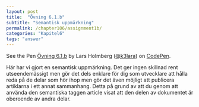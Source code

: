 ```yaml
---
layout: post
title:  "Övning 6.1.b"
subtitle: "Semantisk uppmärkning"
permalink: /chapter106/assignment1b/
categories: "Kapitel6"
tags: "answer"
---
```

<p data-height="600" data-theme-id="light" data-slug-hash="GWYdVa" data-default-tab="html,result" data-user="k3lara" data-embed-version="2" data-pen-title="Övning 6.1.b" class="codepen">See the Pen <a href="http://codepen.io/k3lara/pen/GWYdVa/">Övning 6.1.b</a> by Lars Holmberg (<a href="http://codepen.io/k3lara">@k3lara</a>) on <a href="http://codepen.io">CodePen</a>.</p>
<script async src="https://production-assets.codepen.io/assets/embed/ei.js"></script>
<figcaption>Här har vi gjort en semantisk uppmärkning. Det ger ingen skillnad rent utseendemässigt men gör det dels enklare för dig som utvecklare att hålla reda på de delar som hör ihop men gör det även möjligt att publicera artiklarna i ett annat sammanhang. Detta på grund av att du genom att använda den semantiska taggen article visat att den delen av dokumentet är oberoende av andra delar.</figcaption>
